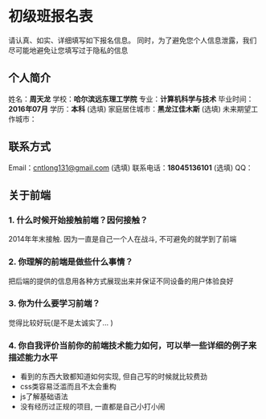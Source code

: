 # 初级班报名表
请认真、如实、详细填写如下报名信息。
同时，为了避免您个人信息泄露，我们尽可能地避免让您填写过于隐私的信息

## 个人简介
姓名：**周天龙**
学校：**哈尔滨远东理工学院**
专业：**计算机科学与技术**
毕业时间：**2016年07月**
学历：**本科**
(选填) 家庭居住城市：**黑龙江佳木斯**
(选填) 未来期望工作城市：

## 联系方式
Email：[cntlong131@gmail.com](cntlong131@gmail.com)
(选填) 联系电话：**18045136101**
(选填) QQ：

## 关于前端
### 1. 什么时候开始接触前端？因何接触？
2014年年末接触. 因为一直是自己一个人在战斗, 不可避免的就学到了前端

### 2. 你理解的前端是做些什么事情？
把后端的提供的信息用各种方式展现出来并保证不同设备的用户体验良好

### 3. 你为什么要学习前端？
觉得比较好玩(是不是太诚实了... )

### 4. 你自我评价当前你的前端技术能力如何，可以举一些详细的例子来描述能力水平
+ 看到的东西大致都知道如何实现, 但自己写的时候就比较费劲
+ css类容易泛滥而且不太会重构
+ js了解基础语法
+ 没有经历过正规的项目, 一直都是自己小打小闹